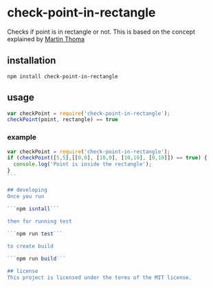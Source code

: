 # check-point-in-rectangle
Checks if point is in rectangle or not.
This is based on the concept explained by [Martin Thoma](http://martin-thoma.com/how-to-check-if-a-point-is-inside-a-rectangle/)
## installation

```
npm install check-point-in-rectangle
```

## usage
```javascript
var checkPoint = require('check-point-in-rectangle');
checkPoint(point, rectangle) == true
```
### example
````javascript
var checkPoint = require('check-point-in-rectangle');
if (checkPoint([5,5],[[0,0], [10,0], [10,10], [0,10]]) == true) {
  console.log('Point is inside the rectangle');
}
```
  
## developing
Once you run
 
```npm isntall```

then for running test 

```npm run test```

to create build

```npm run build```

## license
This project is licensed under the terms of the MIT license.
